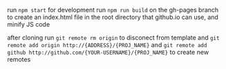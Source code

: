 run `npm start` for development
run `npm run build` on the gh-pages branch to create an index.html file in the root directory that github.io can use, and minify JS code

after cloning run `git remote rm origin` to disconect from template
and `git remote add origin http://{ADDRESS}/{PROJ_NAME}`
and `git remote add github http://github.com/{YOUR-USERNAME}/{PROJ_NAME}`
to create new remotes
